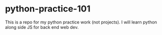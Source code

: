 # python-practice-101
 This is a repo for my python practice work (not projects).
 I will learn python along side JS for back end web dev. 
